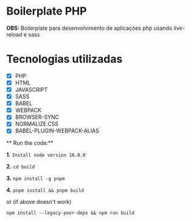 # Boilerplate PHP

**OBS:** Boilerplate para desenvolvimento de aplicações php usando live-reload e sass

# Tecnologias utilizadas

- [x] PHP
- [x] HTML
- [x] JAVASCRIPT
- [x] SASS
- [x] BABEL
- [x] WEBPACK
- [x] BROWSER-SYNC
- [x] NORMALIZE.CSS
- [x] BABEL-PLUGIN-WEBPACK-ALIAS

** Run the code:**

**1.**
`Install node version 16.0.0`

**2.**
`cd build`

**3.**
`npm install -g pnpm`

**4.**
`pnpm install && pnpm build`

or (if above doesn't work)

`npm install --legacy-peer-deps && npm run build`